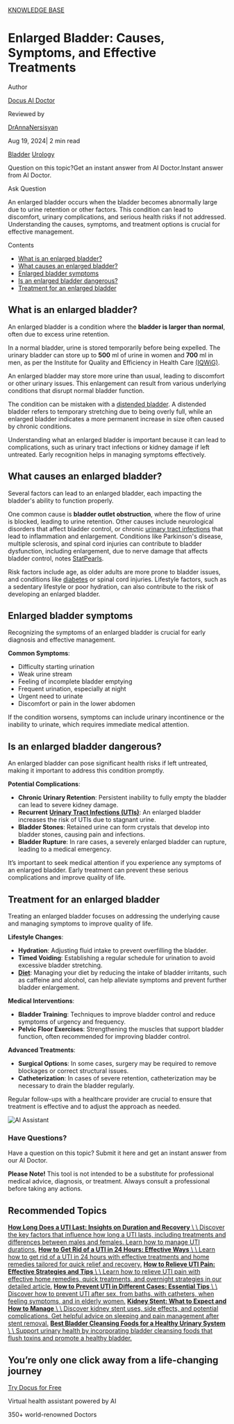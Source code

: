 [KNOWLEDGE BASE](https://docus.ai/knowledge-base)

# Enlarged Bladder: Causes, Symptoms, and Effective Treatments

Author

[Docus AI Doctor](https://docus.ai/ai-doctor)

Reviewed by

[DrAnnaNersisyan](https://docus.ai/author/dr-anna-nersisyan)

Aug 19, 2024\| 2 min read

[Bladder](https://docus.ai/tags/bladder) [Urology](https://docus.ai/tags/urology)

Question on this topic?Get an instant answer from AI Doctor.Instant answer from AI Doctor.

Ask Question

An enlarged bladder occurs when the bladder becomes abnormally large due to urine retention or other factors. This condition can lead to discomfort, urinary complications, and serious health risks if not addressed. Understanding the causes, symptoms, and treatment options is crucial for effective management.

Contents

- [What is an enlarged bladder?](https://docus.ai/knowledge-base/enlarged-bladder#what-is-an-enlarged-bladder)
- [What causes an enlarged bladder?](https://docus.ai/knowledge-base/enlarged-bladder#what-causes-an-enlarged-bladder)
- [Enlarged bladder symptoms](https://docus.ai/knowledge-base/enlarged-bladder#enlarged-bladder-symptoms)
- [Is an enlarged bladder dangerous?](https://docus.ai/knowledge-base/enlarged-bladder#is-an-enlarged-bladder-dangerous)
- [Treatment for an enlarged bladder](https://docus.ai/knowledge-base/enlarged-bladder#treatment-for-an-enlarged-bladder)

## What is an enlarged bladder?

An enlarged bladder is a condition where the **bladder is larger than normal**, often due to excess urine retention.

In a normal bladder, urine is stored temporarily before being expelled. The urinary bladder can store up to **500** ml of urine in women and **700** ml in men, as per the Institute for Quality and Efficiency in Health Care [(IQWiG)](https://www.ncbi.nlm.nih.gov/books/NBK279384/#:~:text=The%20urinary%20bladder%20can%20store,ml%20of%20urine%20in%20it.).

An enlarged bladder may store more urine than usual, leading to discomfort or other urinary issues. This enlargement can result from various underlying conditions that disrupt normal bladder function.

The condition can be mistaken with a [distended bladder](https://docus.ai/symptoms-guide/distended-bladder). A distended bladder refers to temporary stretching due to being overly full, while an enlarged bladder indicates a more permanent increase in size often caused by chronic conditions.

Understanding what an enlarged bladder is important because it can lead to complications, such as urinary tract infections or kidney damage if left untreated. Early recognition helps in managing symptoms effectively.

## What causes an enlarged bladder?

Several factors can lead to an enlarged bladder, each impacting the bladder's ability to function properly.

One common cause is **bladder outlet obstruction**, where the flow of urine is blocked, leading to urine retention. Other causes include neurological disorders that affect bladder control, or chronic [urinary tract infections](https://docus.ai/symptoms-guide/bladder-infection-vs-uti) that lead to inflammation and enlargement. Conditions like Parkinson's disease, multiple sclerosis, and spinal cord injuries can contribute to bladder dysfunction, including enlargement, due to nerve damage that affects bladder control, notes [StatPearls](https://www.ncbi.nlm.nih.gov/books/NBK560617/).

Risk factors include age, as older adults are more prone to bladder issues, and conditions like [diabetes](https://docus.ai/symptoms-guide/diabetes) or spinal cord injuries. Lifestyle factors, such as a sedentary lifestyle or poor hydration, can also contribute to the risk of developing an enlarged bladder.

## Enlarged bladder symptoms

Recognizing the symptoms of an enlarged bladder is crucial for early diagnosis and effective management.

**Common Symptoms**:

- Difficulty starting urination
- Weak urine stream
- Feeling of incomplete bladder emptying
- Frequent urination, especially at night
- Urgent need to urinate
- Discomfort or pain in the lower abdomen

If the condition worsens, symptoms can include urinary incontinence or the inability to urinate, which requires immediate medical attention.

## Is an enlarged bladder dangerous?

An enlarged bladder can pose significant health risks if left untreated, making it important to address this condition promptly.

**Potential Complications**:

- **Chronic Urinary Retention**: Persistent inability to fully empty the bladder can lead to severe kidney damage.
- **Recurrent** [**Urinary Tract Infections (UTIs)**](https://docus.ai/tags/uti): An enlarged bladder increases the risk of UTIs due to stagnant urine.
- **Bladder Stones**: Retained urine can form crystals that develop into bladder stones, causing pain and infections.
- **Bladder Rupture**: In rare cases, a severely enlarged bladder can rupture, leading to a medical emergency.

It’s important to seek medical attention if you experience any symptoms of an enlarged bladder. Early treatment can prevent these serious complications and improve quality of life.

## Treatment for an enlarged bladder

Treating an enlarged bladder focuses on addressing the underlying cause and managing symptoms to improve quality of life.

**Lifestyle Changes**:

- **Hydration**: Adjusting fluid intake to prevent overfilling the bladder.
- **Timed Voiding**: Establishing a regular schedule for urination to avoid excessive bladder stretching.
- [**Diet**](https://docus.ai/knowledge-base/bladder-cleansing-foods): Managing your diet by reducing the intake of bladder irritants, such as caffeine and alcohol, can help alleviate symptoms and prevent further bladder enlargement.

**Medical Interventions**:

- **Bladder Training**: Techniques to improve bladder control and reduce symptoms of urgency and frequency.
- **Pelvic Floor Exercises**: Strengthening the muscles that support bladder function, often recommended for improving bladder control.

**Advanced Treatments**:

- **Surgical Options**: In some cases, surgery may be required to remove blockages or correct structural issues.
- **Catheterization**: In cases of severe retention, catheterization may be necessary to drain the bladder regularly.

Regular follow-ups with a healthcare provider are crucial to ensure that treatment is effective and to adjust the approach as needed.

![AI Assistant](https://docus.ai/images/small-assistant.png)

### Have Questions?

Have a question on this topic? Submit it here and get an instant answer from our AI Doctor.

**Please Note!** This tool is not intended to be a substitute for professional medical advice, diagnosis, or treatment. Always consult a professional before taking any actions.

## Recommended Topics

[**How Long Does a UTI Last: Insights on Duration and Recovery** \\
\\
Discover the key factors that influence how long a UTI lasts, including treatments and differences between males and females. Learn how to manage UTI durations.](https://docus.ai/knowledge-base/how-long-does-a-uti-last) [**How to Get Rid of a UTI in 24 Hours: Effective Ways** \\
\\
Learn how to get rid of a UTI in 24 hours with effective treatments and home remedies tailored for quick relief and recovery.](https://docus.ai/knowledge-base/get-rid-of-uti-in-24-hours) [**How to Relieve UTI Pain: Effective Strategies and Tips** \\
\\
Learn how to relieve UTI pain with effective home remedies, quick treatments, and overnight strategies in our detailed article.](https://docus.ai/knowledge-base/how-to-relieve-uti-pain) [**How to Prevent UTI in Different Cases: Essential Tips** \\
\\
Discover how to prevent UTI after sex, from baths, with catheters, when feeling symptoms, and in elderly women.](https://docus.ai/knowledge-base/how-to-prevent-uti) [**Kidney Stent: What to Expect and How to Manage** \\
\\
Discover kidney stent uses, side effects, and potential complications. Get helpful advice on sleeping and pain management after stent removal.](https://docus.ai/knowledge-base/kidney-stent) [**Best Bladder Cleansing Foods for a Healthy Urinary System** \\
\\
Support urinary health by incorporating bladder cleansing foods that flush toxins and promote a healthy bladder.](https://docus.ai/knowledge-base/bladder-cleansing-foods)

## You’re only one click away from a life-changing journey

[Try Docus for Free](https://my.docus.ai/auth/signup)

Virtual health assistant powered by AI

350+ world-renowned Doctors